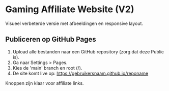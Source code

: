 
# Gaming Affiliate Website (V2)

Visueel verbeterde versie met afbeeldingen en responsive layout.

## Publiceren op GitHub Pages
1. Upload alle bestanden naar een GitHub repository (zorg dat deze Public is).
2. Ga naar Settings > Pages.
3. Kies de 'main' branch en root (/).
4. De site komt live op: https://gebruikersnaam.github.io/reponame

Knoppen zijn klaar voor affiliate links.
